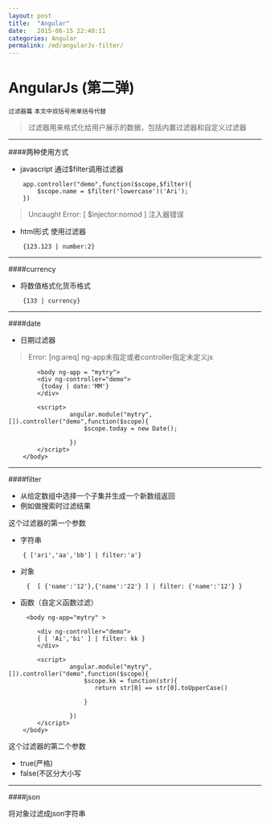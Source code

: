 ```yaml
---
layout: post
title:  "Angular"
date:   2015-06-15 22:40:11
categories: Angular
permalink: /md/angularJs-filter/
---
```



AngularJs (第二弹)
===

`过滤器篇`
`本文中双括号用单括号代替`

> 过滤器用来格式化给用户展示的数据，包括内置过滤器和自定义过滤器

---
####两种使用方式
- javascript 通过$filter调用过滤器

```
	app.controller("demo",function($scope,$filter){
		$scope.name = $filter('lowercase')('Ari');
	})
```

> Uncaught Error: [ $injector:nomod ]
> 注入器错误

- html形式 使用过滤器

```
	{123.123 | number:2}
```

---

####currency

- 将数值格式化货币格式

```
	{133 | currency}
```

---

####date

- 日期过滤器

> Error: [ng:areq]
> ng-app未指定或者controller指定未定义js

```
		<body ng-app = "mytry">
        <div ng-controller="demo">
         {today | date:'MM'}
        </div>

        <script>
                 angular.module("mytry",[]).controller("demo",function($scope){
                     $scope.today = new Date();

                 })
        </script>
    </body>
```

---

####filter
- 从给定数组中选择一个子集并生成一个新数组返回
- 例如做搜索时过滤结果

这个过滤器的第一个参数
- 字符串

```
	{ ['ari','aa','bb'] | filter:'a'}
```
- 对象

```
	 {  [ {'name':'12'},{'name':'22'} ] | filter: {'name':'12'} }
```

- 函数（自定义函数过滤）

```
	 <body ng-app="mytry" >

        <div ng-controller="demo">
        { [ 'Ai','bi' ] | filter: kk }
        </div>

        <script>
                 angular.module("mytry",[]).controller("demo",function($scope){
                     $scope.kk = function(str){
                        return str[0] == str[0].toUpperCase()

                     }

                 })
        </script>
    </body>
```

这个过滤器的第二个参数

- true(严格)
- false(不区分大小写

---

####json

将对象过滤成json字符串
